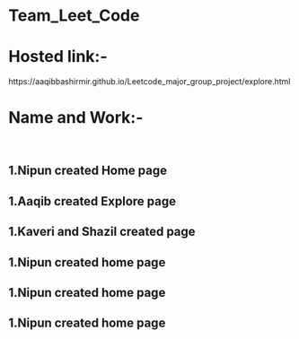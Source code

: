 <h1>Team_Leet_Code
<h1>Hosted link:-</h1>https://aaqibbashirmir.github.io/Leetcode_major_group_project/explore.html
<h1> Name and Work:-</h1><br>
<h2>1.Nipun created Home page</h2>
<h2>1.Aaqib created Explore page</h2>
<h2>1.Kaveri and Shazil created  page</h2>
<h2>1.Nipun created home page</h2>
<h2>1.Nipun created home page</h2>
<h2>1.Nipun created home page</h2>


